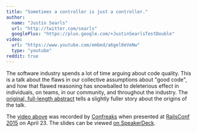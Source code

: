 ```yaml
---
title: "Sometimes a controller is just a controller."
author:
  name: "Justin Searls"
  url: "http://twitter.com/searls"
  googlePlus: "https://plus.google.com/+JustinSearlsTestDouble"
video:
  url: "https://www.youtube.com/embed/a6gel0eVeNw"
  type: "youtube"
reddit: true
---
```


The software industry spends a lot of time arguing about code quality. This is a talk about the flaws in our collective assumptions about "good code", and how that flawed reasoning has snowballed to deleterious effect in individuals, on teams, in our community, and throughout the industry. The [original, full-length abstract](https://gist.github.com/searls/8a50eb57e43e02335b06) tells a slightly fuller story about the origins of the talk.

The [video above](https://www.youtube.com/watch?v=a6gel0eVeNw) was recorded by [Confreaks](http://confreaks.tv/videos/railsconf2015-sometimes-a-controller-is-just-a-controller) when presented at [RailsConf 2015](http://railsconf.com) on April 23. The slides can be viewed [on SpeakerDeck](https://speakerdeck.com/searls/sometimes-a-controller-is-just-a-controller).

<script async class="speakerdeck-embed" data-id="d503e504f78d40acb54ff3b0fedb5017" data-ratio="1.77777777777778" src="//speakerdeck.com/assets/embed.js"></script>
